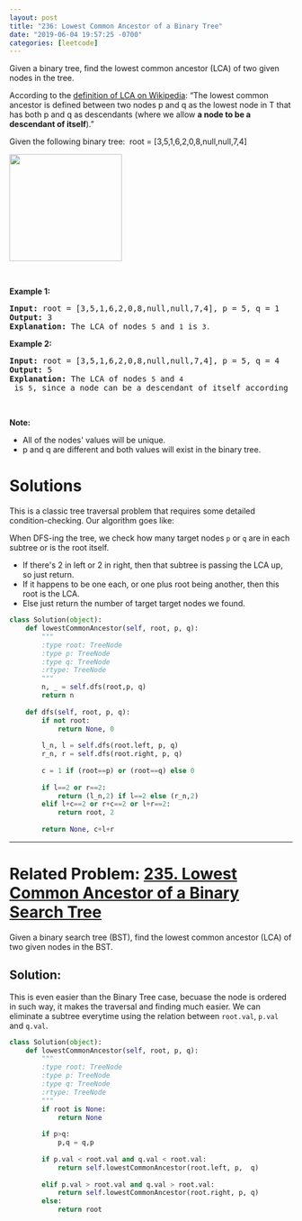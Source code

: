 ```yaml
---
layout: post
title: "236: Lowest Common Ancestor of a Binary Tree"
date: "2019-06-04 19:57:25 -0700"
categories: [leetcode]
---
```


<p>Given a binary tree, find the lowest common ancestor (LCA) of two given nodes in the tree.</p>

<!--more-->

<p>According to the <a href="https://en.wikipedia.org/wiki/Lowest_common_ancestor" target="_blank">definition of LCA on Wikipedia</a>: &ldquo;The lowest common ancestor is defined between two nodes p&nbsp;and q&nbsp;as the lowest node in T that has both p&nbsp;and q&nbsp;as descendants (where we allow <b>a node to be a descendant of itself</b>).&rdquo;</p>

<p>Given the following binary tree:&nbsp; root =&nbsp;[3,5,1,6,2,0,8,null,null,7,4]</p>
<img alt="" src="https://assets.leetcode.com/uploads/2018/12/14/binarytree.png" style="width: 200px; height: 190px;" />
<p>&nbsp;</p>

<p><strong>Example 1:</strong></p>

<pre>
<strong>Input:</strong> root = [3,5,1,6,2,0,8,null,null,7,4], p = 5, q = 1
<strong>Output:</strong> 3
<strong>Explanation: </strong>The LCA of nodes <code>5</code> and <code>1</code> is <code>3.</code>
</pre>

<p><strong>Example 2:</strong></p>

<pre>
<strong>Input:</strong> root = [3,5,1,6,2,0,8,null,null,7,4], p = 5, q = 4
<strong>Output:</strong> 5
<strong>Explanation: </strong>The LCA of nodes <code>5</code> and <code>4</code> is <code>5</code>, since a node can be a descendant of itself according to the LCA definition.
</pre>

<p>&nbsp;</p>

<p><strong>Note:</strong></p>

<ul>
	<li>All of the nodes&#39; values will be unique.</li>
	<li>p and q are different and both values will&nbsp;exist in the binary tree.</li>
</ul>

# Solutions

This is a classic tree traversal problem that requires some detailed condition-checking.  Our algorithm goes like:

When DFS-ing the tree, we check how many target nodes `p` or `q` are in each subtree or is the root itself.
  * If there's 2 in left or 2 in right, then that subtree is passing the LCA up, so just return.
  * If it happens to be one each, or one plus root being another, then this root is the LCA.
  * Else just return the number of target target nodes we found.

```python
class Solution(object):
    def lowestCommonAncestor(self, root, p, q):
        """
        :type root: TreeNode
        :type p: TreeNode
        :type q: TreeNode
        :rtype: TreeNode
        """
        n, _ = self.dfs(root,p, q)
        return n
    
    def dfs(self, root, p, q):
        if not root:
            return None, 0
        
        l_n, l = self.dfs(root.left, p, q)
        r_n, r = self.dfs(root.right, p, q)
        
        c = 1 if (root==p) or (root==q) else 0
        
        if l==2 or r==2:
            return (l_n,2) if l==2 else (r_n,2)
        elif l+c==2 or r+c==2 or l+r==2:
            return root, 2     
        
        return None, c+l+r
```

---

# Related Problem: [235. Lowest Common Ancestor of a Binary Search Tree](https://leetcode.com/problems/lowest-common-ancestor-of-a-binary-search-tree/description/)

Given a binary search tree (BST), find the lowest common ancestor (LCA) of two given nodes in the BST.

## Solution:

This is even easier than the Binary Tree case, becuase the node is ordered in such way, it makes the traversal and finding much  easier.  We can eliminate a subtree everytime using the relation between `root.val`, `p.val` and `q.val`.

```python
class Solution(object):
    def lowestCommonAncestor(self, root, p, q):
        """
        :type root: TreeNode
        :type p: TreeNode
        :type q: TreeNode
        :rtype: TreeNode
        """
        if root is None:
            return None
    
        if p>q:
            p,q = q,p
                        
        if p.val < root.val and q.val < root.val:
            return self.lowestCommonAncestor(root.left, p,  q)
        
        elif p.val > root.val and q.val > root.val:
            return self.lowestCommonAncestor(root.right, p, q)
        else:
            return root
```





